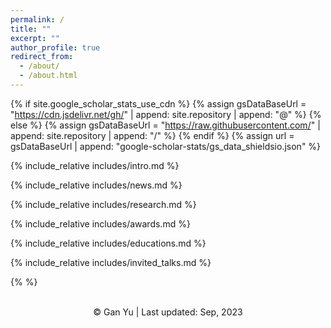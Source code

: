```yaml
---
permalink: /
title: ""
excerpt: ""
author_profile: true
redirect_from: 
  - /about/
  - /about.html
---
```


{% if site.google_scholar_stats_use_cdn %}
{% assign gsDataBaseUrl = "https://cdn.jsdelivr.net/gh/" | append: site.repository | append: "@" %}
{% else %}
{% assign gsDataBaseUrl = "https://raw.githubusercontent.com/" | append: site.repository | append: "/" %}
{% endif %}
{% assign url = gsDataBaseUrl | append: "google-scholar-stats/gs_data_shieldsio.json" %}


{% include_relative includes/intro.md %}

{% include_relative includes/news.md %}

{% include_relative includes/research.md %}

{% include_relative includes/awards.md %}

{% include_relative includes/educations.md %}

{% include_relative includes/invited_talks.md %}

{% %}

<center>
<script type="text/javascript" id="clustrmaps" src="//clustrmaps.com/map_v2.js?d=-4NCtYeRigQS9DpeddzMGvyE0COf2qYlcbrEAfCB3_o&cl=ffffff&w=a"></script>

<br> &copy; Gan Yu | Last updated: Sep, 2023
</center>